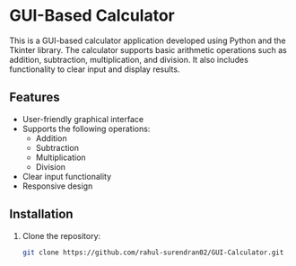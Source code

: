 # GUI-Based Calculator

This is a GUI-based calculator application developed using Python and the Tkinter library. The calculator supports basic arithmetic operations such as addition, subtraction, multiplication, and division. It also includes functionality to clear input and display results.

## Features
- User-friendly graphical interface
- Supports the following operations:
  - Addition
  - Subtraction
  - Multiplication
  - Division
- Clear input functionality
- Responsive design

## Installation
1. Clone the repository:
   ```bash
   git clone https://github.com/rahul-surendran02/GUI-Calculator.git
